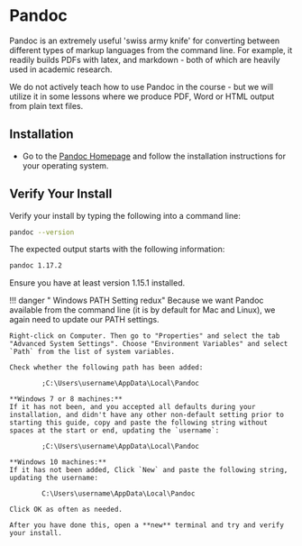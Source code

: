 # Pandoc

Pandoc is an extremely useful 'swiss army knife' for converting between different types of markup languages from the command line.
For example, it readily builds PDFs with latex, and markdown - both of which are heavily used in academic research.

We do not actively teach how to use Pandoc in the course - but we will utilize it in some lessons where we produce PDF, Word or HTML output from plain text files.

## Installation

*   Go to the [Pandoc Homepage](https://pandoc.org/) and follow the installation instructions for your operating system.

## Verify Your Install

Verify your install by typing the following into a command line:
```bash
pandoc --version
```
The expected output starts with the following information:
```bash
pandoc 1.17.2
```
Ensure you have at least version 1.15.1 installed.

!!! danger " Windows PATH Setting redux"
    Because we want Pandoc available from the command line (it is by default for Mac and Linux), we again need to update our PATH settings.

    Right-click on Computer. Then go to "Properties" and select the tab "Advanced System Settings". Choose "Environment Variables" and select `Path` from the list of system variables.

    Check whether the following path has been added:

            ;C:\Users\username\AppData\Local\Pandoc

    **Windows 7 or 8 machines:**
    If it has not been, and you accepted all defaults during your installation, and didn't have any other non-default setting prior to starting this guide, copy and paste the following string without spaces at the start or end, updating the `username`:

            ;C:\Users\username\AppData\Local\Pandoc

    **Windows 10 machines:**
    If it has not been added, Click `New` and paste the following string, updating the username:

            C:\Users\username\AppData\Local\Pandoc

    Click OK as often as needed.

    After you have done this, open a **new** terminal and try and verify your install.
